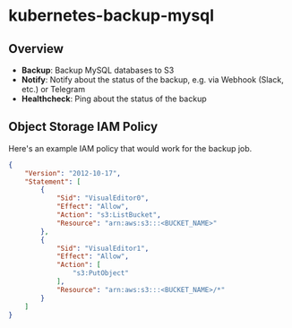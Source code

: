 # kubernetes-backup-mysql

## Overview

- **Backup**: Backup MySQL databases to S3
- **Notify**: Notify about the status of the backup, e.g. via Webhook (Slack, etc.) or Telegram
- **Healthcheck**: Ping about the status of the backup

## Object Storage IAM Policy

Here's an example IAM policy that would work for the backup job.

```json
{
    "Version": "2012-10-17",
    "Statement": [
        {
            "Sid": "VisualEditor0",
            "Effect": "Allow",
            "Action": "s3:ListBucket",
            "Resource": "arn:aws:s3:::<BUCKET_NAME>"
        },
        {
            "Sid": "VisualEditor1",
            "Effect": "Allow",
            "Action": [
                "s3:PutObject"
            ],
            "Resource": "arn:aws:s3:::<BUCKET_NAME>/*"
        }
    ]
}
```
